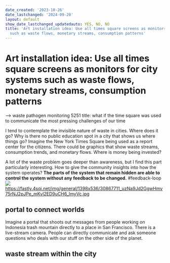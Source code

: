 ```yaml
---
date_created: '2023-10-26'
date_lastchanged: '2024-09-20'
layout: default
show_date_lastchanged_updatedauto: YES, NO, NO
title: 'Art installation idea: Use all times square screens as monitors for city systems
  such as waste flows, monetary streams, consumption patterns'
---
```

# Art installation idea: Use all times square screens as monitors for city systems such as waste flows, monetary streams, consumption patterns

--> waste pathogen monitoring 
5251
title: what if the time square was used to communicate the most pressing challenges of our time 

I tend to contemplate the invisible nature of waste in cities. Where does it go? Why is there no public education spot in a city that shows us where things go? Imagine the New York Times Square being used as a report center for the citizens. There could be graphics that show waste streams, consumption trends, and monetary flows. Where is money being invested? 

A lot of the waste problem goes deeper than awareness, but I find this part particularly interesting. How to give the community insights into how the system operates? **The parts of the system that remain hidden are able to control the system without any feedback to be changed.**
#feedback-loop 
![](media/cleanshot_2024-04-19-at-23-29-15@2x.png)
https://fastly.4sqi.net/img/general/1398x536/30867711_uzNa9Jd2GgwHmv75rNJ2pJPe_mKvl2ED9uCH6_lmyVc.jpg




## portal to connect worlds
Imagine a portal that shoots out messages from people working on Indonesia trash mountain directly to a place in San Francisco. There is a live-stream camera. People can directly communicate and ask someone questions who deals with our stuff on the other side of the planet. 

## waste stream within the city 